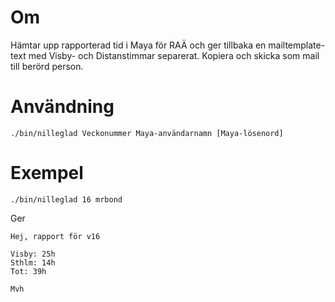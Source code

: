 # Om

Hämtar upp rapporterad tid i Maya för RAÄ och ger tillbaka en mailtemplate-text med Visby- och Distanstimmar separerat. Kopiera och skicka som mail till berörd person.

# Användning

    ./bin/nilleglad Veckonummer Maya-användarnamn [Maya-lösenord]

# Exempel

    ./bin/nilleglad 16 mrbond

Ger

    Hej, rapport för v16

    Visby: 25h
    Sthlm: 14h
    Tot: 39h

    Mvh

